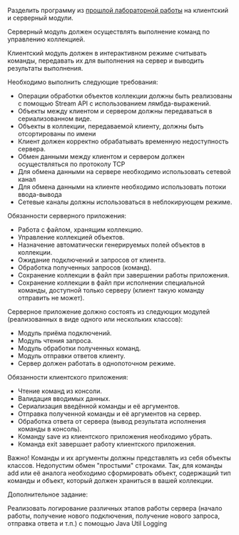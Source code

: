 Разделить программу из [прошлой лабораторной работы](https://github.com/denict/Lab5_prog) на клиентский и серверный модули.

Серверный модуль должен осуществлять выполнение команд по управлению коллекцией.

Клиентский модуль должен в интерактивном режиме считывать команды, передавать их для выполнения на сервер и выводить результаты выполнения.

Необходимо выполнить следующие требования:

* Операции  обработки  объектов  коллекции  должны  быть  реализованы  с  помощью  Stream  API  с  использованием  лямбда-выражений.
* Объекты  между  клиентом  и  сервером  должны  передаваться  в  сериализованном  виде.
* Объекты  в  коллекции,  передаваемой  клиенту,  должны  быть  отсортированы  по  имени
* Клиент  должен  корректно  обрабатывать  временную  недоступность  сервера.
* Обмен  данными  между  клиентом  и  сервером  должен  осуществляться  по  протоколу  TCP
* Для  обмена  данными  на  сервере  необходимо  использовать  сетевой  канал
* Для обмена  данными  на  клиенте  необходимо  использовать  потоки  ввода-вывода
* Сетевые  каналы  должны  использоваться  в  неблокирующем  режиме.

Обязанности серверного приложения:

* Работа с файлом, хранящим коллекцию.
* Управление коллекцией объектов.
* Назначение автоматически генерируемых полей объектов в коллекции.
* Ожидание подключений и запросов от клиента.
* Обработка полученных запросов (команд).
* Сохранение коллекции в файл при завершении работы приложения.
* Сохранение коллекции в файл при исполнении специальной команды, доступной только серверу (клиент такую команду отправить не может).

Серверное  приложение  должно  состоять  из  следующих  модулей  (реализованных  в  виде  одного  или  нескольких  классов):

* Модуль  приёма  подключений.
* Модуль  чтения  запроса.
* Модуль  обработки  полученных  команд.
* Модуль  отправки  ответов  клиенту.
* Сервер  должен  работать  в  однопоточном  режиме.

Обязанности  клиентского  приложения:

* Чтение  команд  из  консоли.
* Валидация  вводимых  данных.
* Сериализация  введённой  команды  и  её  аргументов.
* Отправка  полученной  команды  и  её  аргументов  на  сервер.
* Обработка  ответа  от  сервера  (вывод  результата  исполнения  команды  в  консоль).
* Команду  save  из  клиентского  приложения  необходимо  убрать.
* Команда  exit  завершает  работу  клиентского  приложения.

Важно! Команды и их аргументы должны представлять из себя объекты классов. Недопустим обмен "простыми" строками. Так, для команды add или её аналога необходимо сформировать объект, содержащий тип команды и объект, который должен храниться в вашей коллекции.

Дополнительное задание:

Реализовать  логирование  различных  этапов  работы  сервера  (начало  работы,  получение  нового  подключения,  получение  нового  запроса,  отправка  ответа  и  т.п.)  с  помощью  Java  Util  Logging
